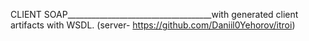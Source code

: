 CLIENT SOAP____________________________________with generated client artifacts with WSDL. (server- https://github.com/Daniil0Yehorov/itroi)
